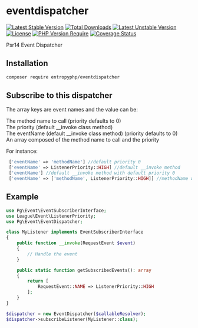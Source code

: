 # eventdispatcher

[![Latest Stable Version](http://poser.pugx.org/Entropyphp/eventdispacher/v)](https://packagist.org/packages/Entropyphp/eventdispacher) 
[![Total Downloads](http://poser.pugx.org/Entropyphp/eventdispacher/downloads)](https://packagist.org/packages/Entropyphp/eventdispacher) 
[![Latest Unstable Version](http://poser.pugx.org/Entropyphp/eventdispacher/v/unstable)](https://packagist.org/packages/Entropyphp/eventdispacher) 
[![License](http://poser.pugx.org/Entropyphp/eventdispacher/license)](https://packagist.org/packages/Entropyphp/eventdispacher) 
[![PHP Version Require](http://poser.pugx.org/Entropyphp/eventdispacher/require/php)](https://packagist.org/packages/Entropyphp/eventdispacher)
[![Coverage Status](https://coveralls.io/repos/github/Entropyphp/eventdispatcher/badge.svg?branch=main)](https://coveralls.io/github/Entropyphp/eventdispatcher?branch=main)
  
Psr14 Event Dispatcher
## Installation

```bash
composer require entropyphp/eventdispatcher
```

## Subscribe to this dispatcher

 The array keys are event names and the value can be:

 The method name to call (priority defaults to 0)  
 The priority (default __invoke class method)  
 The eventName (default __invoke class method) (priority defaults to 0)  
 An array composed of the method name to call and the priority

 For instance:
```php
 ['eventName' => 'methodName'] //default priority 0
 ['eventName' => ListenerPriority::HIGH] //default __invoke method
 ['eventName'] //default __invoke method with default priority 0
 ['eventName' => ['methodName', ListenerPriority::HIGH]] //methodName with high priority
```
## Example

```php
use Pg\Event\EventSubscriberInterface;
use League\Event\ListenerPriority;
use Pg\Event\EventDispatcher;

class MyListener implements EventSubscriberInterface
{
    public function __invoke(RequestEvent $event)
    {
        // Handle the event
    }

    public static function getSubscribedEvents(): array
    {
        return [
            RequestEvent::NAME => ListenerPriority::HIGH
        ];
    }
}

$dispatcher = new EventDispatcher($callableResolver);
$dispatcher->subscribeListener(MyListener::class);
```
